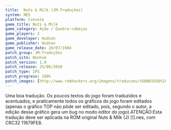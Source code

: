 ```yaml
---
title:  Nuts & Milk (JM-Traduções)
system: NES
platform: Console
game_title: Nuts & Milk
game_category: Ação / Quebra-cabeças
game_players: 2
game_developer: Hudson
game_publisher: Hudson
game_release_date: 28/07/1984
patch_group: JM-Traduções
patch_site: Nenhum
patch_version: 1.0
patch_release: 25/06/2010
patch_type: IPS
patch_progress: 100%
patch_images: [http://www.romhackers.org/imagens/traducoes/%5BNES%5D%20Nuts%20&%20Milk%20-%20JM-Tradu%C3%A7%C3%B5es%20-%201.png,http://www.romhackers.org/imagens/traducoes/%5BNES%5D%20Nuts%20&%20Milk%20-%20JM-Tradu%C3%A7%C3%B5es%20-%202.png,http://www.romhackers.org/imagens/traducoes/%5BNES%5D%20Nuts%20&%20Milk%20-%20JM-Tradu%C3%A7%C3%B5es%20-%203.png]
---
```

Uma boa tradução. Os poucos textos do jogo foram traduzidos e acentuados, e praticamente todos os gráficos do jogo foram editados (apenas o gráfico TOP não pôde ser editado, pois, segundo o autor, a edição desse gráfico gera um bug no modo editor do jogo).ATENÇÃO:Esta tradução deve ser aplicada na ROM original Nuts & Milk (J) [!].nes, com CRC32 11879FE8.